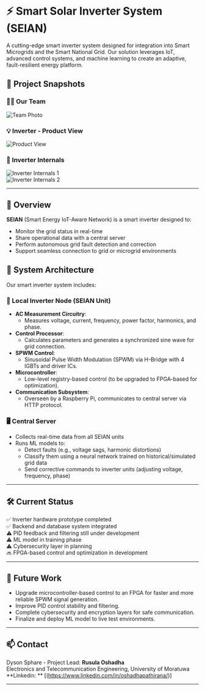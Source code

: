 # ⚡ Smart Solar Inverter System (SEIAN)

A cutting-edge smart inverter system designed for integration into Smart Microgrids and the Smart National Grid. Our solution leverages IoT, advanced control systems, and machine learning to create an adaptive, fault-resilient energy platform.

## 📸 Project Snapshots

### 👨‍💻 Our Team
![Team Photo](Images/20250411_210455.jpg)

### 💡 Inverter - Product View
![Product View](Images/20250322_183350.jpg)

### 🔧 Inverter Internals
![Inverter Internals 1](Images/20250314_214203.jpg)  
![Inverter Internals 2](Images/20250314_215549.jpg)

---

## 🚀 Overview

**SEIAN** (Smart Energy IoT-Aware Network) is a smart inverter designed to:

- Monitor the grid status in real-time
- Share operational data with a central server
- Perform autonomous grid fault detection and correction
- Support seamless connection to grid or microgrid environments

## 🧠 System Architecture

Our smart inverter system includes:

### 🎯 Local Inverter Node (SEIAN Unit)

- **AC Measurement Circuitry**:  
  - Measures voltage, current, frequency, power factor, harmonics, and phase.
- **Control Processor**:  
  - Calculates parameters and generates a synchronized sine wave for grid connection.
- **SPWM Control**:  
  - Sinusoidal Pulse Width Modulation (SPWM) via H-Bridge with 4 IGBTs and driver ICs.
- **Microcontroller**:  
  - Low-level registry-based control (to be upgraded to FPGA-based for optimization).
- **Communication Subsystem**:  
  - Overseen by a Raspberry Pi, communicates to central server via HTTP protocol.

### 🖥️ Central Server

- Collects real-time data from all SEIAN units
- Runs ML models to:
  - Detect faults (e.g., voltage sags, harmonic distortions)
  - Classify them using a neural network trained on historical/simulated grid data
  - Send corrective commands to inverter units (adjusting voltage, frequency, phase)

---

## 🛠 Current Status

✅ Inverter hardware prototype completed  
✅ Backend and database system integrated  
⚠️ PID feedback and filtering still under development  
⚠️ ML model in training phase  
⚠️ Cybersecurity layer in planning  
🔜 FPGA-based control and optimization in development

---

## 📍 Future Work

- Upgrade microcontroller-based control to an FPGA for faster and more reliable SPWM signal generation.
- Improve PID control stability and filtering.
- Complete cybersecurity and encryption layers for safe communication.
- Finalize and deploy ML model to live test environments.

---

## 📫 Contact

Dyson Sphare  -  Project Lead: **Rusula Oshadha**  
Electronics and Telecommunication Engineering, University of Moratuwa  
**Linkedin: ** [(https://www.linkedin.com/in/oshadhapathirana/)]

---

